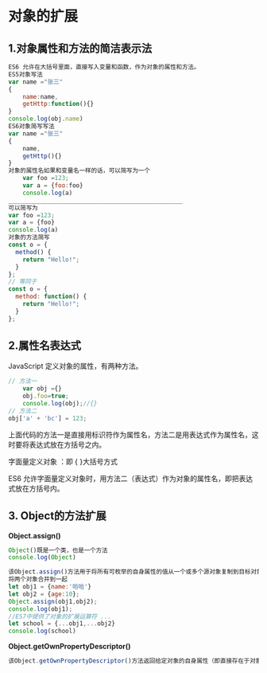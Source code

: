 # 对象的扩展

## 1.对象属性和方法的简洁表示法

```javascript
ES6 允许在大括号里面，直接写入变量和函数，作为对象的属性和方法。
ES5对象写法 
var name ="张三"
{
    name:name,
    getHttp:function(){}
}
console.log(obj.name)
ES6对象简写写法
var name ="张三"
{
    name,
    getHttp(){}
}
对象的属性名如果和变量名一样的话，可以简写为一个
	var foo =123;
	var a = {foo:foo}
    console.log(a)
_________________________________________________
可以简写为	
var foo =123;
var a = {foo}
console.log(a)
对象的方法简写 
const o = {
  method() {
    return "Hello!";
  }
};
// 等同于
const o = {
  method: function() {
    return "Hello!";
  }
};
```

## 2.属性名表达式

JavaScript 定义对象的属性，有两种方法。

```javascript
// 方法一
	var obj ={}
	obj.foo=true;
	console.log(obj);//{}
// 方法二
obj['a' + 'bc'] = 123;
```

上面代码的方法一是直接用标识符作为属性名，方法二是用表达式作为属性名，这时要将表达式放在方括号之内。

字面量定义对象 ：即 { }大括号方式

ES6 允许字面量定义对象时，用方法二（表达式）作为对象的属性名，即把表达式放在方括号内。

## 3. Object的方法扩展

**Object.assign()**

 ```javascript
Object()既是一个类，也是一个方法
console.log(Object)

该Object.assign()方法用于将所有可枚举的自身属性的值从一个或多个源对象复制到目标对象。它将返回目标对象。
将两个对象合并到一起
let obj1 = {name:'哈哈'}
let obj2 = {age:10};
Object.assign(obj1,obj2);
console.log(obj1);
//ES7中提供了对象的扩展运算符 ...
let school = {...obj1,...obj2}
console.log(school)
 ```

**Object.getOwnPropertyDescriptor()**

```javascript
该Object.getOwnPropertyDescriptor()方法返回给定对象的自身属性（即直接存在于对象上而不是对象原型链中的属性描述符）的 属性描述符。
```

